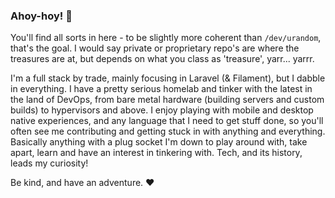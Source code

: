 ### Ahoy-hoy! 👋

You'll find all sorts in here - to be slightly more coherent than `/dev/urandom`, that's the goal. I would say private or proprietary repo's are where the treasures are at, but depends on what you class as 'treasure', yarr... yarrr.

I'm a full stack by trade, mainly focusing in Laravel (& Filament), but I dabble in everything. I have a pretty serious homelab and tinker with the latest in the land of DevOps, from bare metal hardware (building servers and custom builds) to hypervisors and above. I enjoy playing with mobile and desktop native experiences, and any language that I need to get stuff done, so you'll often see me contributing and getting stuck in with anything and everything. Basically anything with a plug socket I'm down to play around with, take apart, learn and have an interest in tinkering with. Tech, and its history, leads my curiosity!

Be kind, and have an adventure. ♥️
